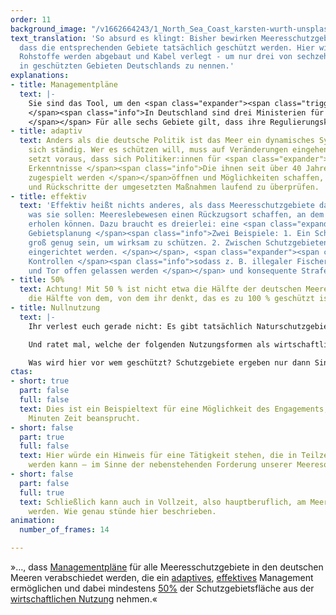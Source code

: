```yaml
---
order: 11
background_image: "/v1662664243/1_North_Sea_Coast_karsten-wurth-unsplash_bchl3t_jjzp4x.jpg"
text_translation: 'So absurd es klingt: Bisher bewirken Meeresschutzgebiete nicht,
  dass die entsprechenden Gebiete tatsächlich geschützt werden. Hier wird gefischt,
  Rohstoffe werden abgebaut und Kabel verlegt - um nur drei von sechzehn legalen Nutzungsformen
  in geschützten Gebieten Deutschlands zu nennen.'
explanations:
- title: Managementpläne
  text: |-
    Sie sind das Tool, um den <span class="expander"><span class="trigger">Ist- </span><span class="info">die in einem Gebiet vorkommenden Tiere, Pflanzen und Ökosysteme</span></span>und den <span class="expander"><span class="trigger">Soll-Zustand </span><span class="info">die Entwicklungsziele und entsprechenden Maßnahmen zur Erreichung dieser </span></span> eines Gebiets im Meer zu beschreiben. 2020 wurden Managementpläne für jeweils drei Gebiete in der <span class="sidenote"><cite class="icon-image"><a href="https://res.cloudinary.com/deepwave-org/image/upload/v1669584003/Deepwave_MO_Schutzgebiete_Nordsee_bbswv4.png" target="_blank" rel="noopener">Die drei Schutzgebiete: „Doggerbank“, „Borkum Riffgrund“ und „Sylter Außenriff – Östliche Deutsche Bucht“</a></cite> <span>Nord-</span></span> und <span class="sidenote"><cite class="icon-image"><a href="https://res.cloudinary.com/deepwave-org/image/upload/v1669584005/Deepwave_MO_Schutzgebiete_Ostsee_obsyix.png" target="_blank" rel="noopener">Die drei Schutzgebiete: „Fehmarnbelt“, „Kadetrinne“ und „Pommersche Bucht - Rönnebank“</a></cite> <span>Ostsee</span></span> <span class="expander"><span class="trigger">veröffentlicht.
    </span><span class="info">In Deutschland sind drei Ministerien für Managementpläne in der Ausschließlichen Wirtschaftszone (kurz: AWZ. Die AWZ beginnt 12 Seemeilen von der deutschen Küste entfernt und reicht bis zu 200 Seemeilen seewärts. Sie gehört nicht zum Territorium des jeweiligen Landes, aber es hat dort bestimmte Pflichten und Rechte) zuständig: das Bundesministerium für Umwelt, Naturschutz, nukleare Sicherheit und Verbraucherschutz (<a href="https://www.bmuv.de/" target="_blank">BMUV</a>), welches Zuarbeit vom Bundesamt für Naturschutz (<a href="https://www.bfn.de/" target="_blank">BfN</a>) und Umweltbundesamt (<a href="https://www.umweltbundesamt.de/" target="_blank">UBA</a>) erhält, das Bundesministerium für Ernährung und Landwirtschaft (<a href="https://www.bmel.de/DE/Home/home_node.html" target="_blank">BMEL</a>) und das Bundesministerium für Digitales und Verkehr (<a href="https://bmdv.bund.de/DE/Home/home.html" target="_blank">BMDV</a>). Innerhalb der 12-Seemeilen-Zone, also für die Küstengewässer, sind die angrenzenden Bundesländer für den Meeresschutz zuständig.
    </span></span> Für alle sechs Gebiete gilt, dass ihre Regulierungskonzepte nicht ausreichen, um sie von der wirtschaftlichen Nutzung zu befreien. So wie sie aktuell formuliert sind, bringen die Managementpläne den deutschen Meeren wenig – und denen viel, die sie ausbeuten.
- title: adaptiv
  text: Anders als die deutsche Politik ist das Meer ein dynamisches System und verändert
    sich ständig. Wer es schützen will, muss auf Veränderungen eingehen können. Das
    setzt voraus, dass sich Politiker:innen für <span class="expander"><span class="trigger">wissenschaftliche
    Erkenntnisse </span><span class="info">Die ihnen seit über 40 Jahren von Wissenschaftler:innen
    zugespielt werden </span></span>öffnen und Möglichkeiten schaffen, Fortschritte
    und Rückschritte der umgesetzten Maßnahmen laufend zu überprüfen.
- title: effektiv
  text: 'Effektiv heißt nichts anderes, als dass Meeresschutzgebiete das tun können,
    was sie sollen: Meereslebewesen einen Rückzugsort schaffen, an dem sie sich wirklich
    erholen können. Dazu braucht es dreierlei: eine <span class="expander"><span class="trigger">ganzheitliche
    Gebietsplanung </span><span class="info">Zwei Beispiele: 1. Ein Schutzgebiet sollte
    groß genug sein, um wirksam zu schützen. 2. Zwischen Schutzgebieten müssen Wanderkorridore
    eingerichtet werden. </span></span>, <span class="expander"><span class="trigger">strikte
    Kontrollen </span><span class="info">sodass z. B. illegaler Fischerei nicht Tür
    und Tor offen gelassen werden </span></span> und konsequente Strafen bei Verstößen.'
- title: 50%
  text: Achtung! Mit 50 % ist nicht etwa die Hälfte der deutschen Meere gemeint, sondern
    die Hälfte von dem, von dem ihr denkt, das es zu 100 % geschützt ist.
- title: Nullnutzung
  text: |-
    Ihr verlest euch gerade nicht: Es gibt tatsächlich Naturschutzgebiete, in denen wirtschaftliche Nutzung weiterhin erlaubt ist.

    Und ratet mal, welche der folgenden Nutzungsformen als wirtschaftlich gelten: Sprengungen von Bomben aus den Weltkriegen, militärische Übungsmanöver, <span class="sidenote"><cite class="icon-image"><a href="https://res.cloudinary.com/deepwave-org/image/upload/v1669584002/Deepwave_Infografik_Schleppnetzfischerei_jhjkbf.png" target="_blank" rel="noopener">Infografik pelagische Schleppnetzfischerei und Grundschleppnetzfischerei</a></cite> <span>Grundschleppnetzfischerei</span></span>, Stellnetze, Aufsuchung und Gewinnung von Kohlenwasserstoffen (also auf deutsch: Erdöl- und Erdgasbohrungen), Endlagerung von CO₂-Einträgen, Offshore-Windanlagen, Verlegung von Kabeln und Rohren, Containerschiffe, Fähren, Sportboote, Flugzeuge, <span class="sidenote"><cite class="icon-link_external"><a href="https://www.bfn.de/themen/meeresnaturschutz/belastungen-im-meer/sand-und-kiesabbau.html" target="_blank" rel="noopener">Infoseite des BfN zu Sand- und Kiesabbau</a></cite><span>Sand- und Kiesabbau</span></span> – Überraschung: <span class="sidenote"><cite class="icon-image"><a href="" target="_blank" rel="noopener">Tabelle legale Nutzungsformen in Schutzgebieten</a></cite> <span>alle.</span></span> Und wir fragen uns:

    Was wird hier vor wem geschützt? Schutzgebiete ergeben nur dann Sinn, wenn sie als <span class="sidenote"><cite class="icon-image"><a href="https://res.cloudinary.com/deepwave-org/image/upload/v1669584008/Deepwave_MPAs_Merkmale_fpjgmo.png" target="_blank" rel="noopener">Infografik verschiedene Nutzungszonen</a></cite> <span>Nullnutzungszonen</span></span> oder zumindest als <span class="sidenote"><cite class="icon-link_external"><a href="https://www.youtube.com/watch?v=EJW_Rkn5xZM" target="_blank" rel="noopener">So kann es laufen, wenn es gut läuft: 5-Minuten Video zu "Why Are Marine Protected Areas Important?" von Scripps Oceanography</a></cite><span>Fang- und Abbauverbotszonen</span></span>eingestuft werden.
ctas:
- short: true
  part: false
  full: false
  text: Dies ist ein Beispieltext für eine Möglichkeit des Engagements, das nur wenige
    Minuten Zeit beansprucht.
- short: false
  part: true
  full: false
  text: Hier würde ein Hinweis für eine Tätigkeit stehen, die in Teilzeit erledigt
    werden kann – im Sinne der nebenstehenden Forderung unserer Meeresoffensive.
- short: false
  part: false
  full: true
  text: Schließlich kann auch in Vollzeit, also hauptberuflich, am Meeresschutz gewirkt
    werden. Wie genau stünde hier beschrieben.
animation:
  number_of_frames: 14

---
```

»…, dass [Managementpläne](# "Managmentpläne") für alle Meeresschutzgebiete in den deutschen Meeren verabschiedet werden, die ein [adaptives](# "adaptiv"), [effektives](# "effektiv") Management ermöglichen und dabei mindestens [50%](# "50%") der Schutzgebietsfläche aus der [wirtschaftlichen Nutzung](# "Nullnutzung") nehmen.«